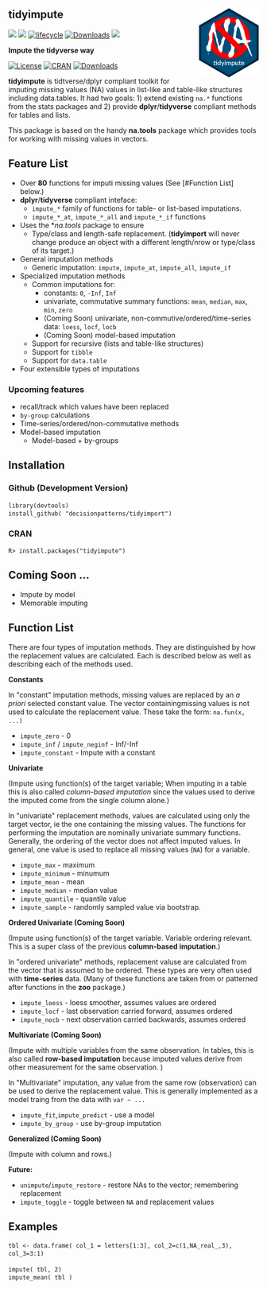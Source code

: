 
## tidyimpute  <img src="man/figures/hexagon_blue_tidyimpute_v1.0.png"  width="120px" align="right">

![](https://img.shields.io/cran/v/tidyimpute.svg) <!-- Version --> 
![](https://img.shields.io/cran/l/tidyimpute.svg) <!-- License --> 
[![lifecycle](https://img.shields.io/badge/lifecycle-stable-brightgreen.svg)](https://www.tidyverse.org/lifecycle/#stable)
[![Downloads](https://cranlogs.r-pkg.org/badges/tidyimpute?color=brightgreen)](https://www.r-pkg.org/pkg/tidyimpute)
[![](http://cranlogs.r-pkg.org/badges/grand-total/tidyimpute)](https://cran.rstudio.com/web/packages/tidyimpute/index.html)
<!-- [![Research software impact](http://depsy.org/api/package/cran/tidyimpute/badge.svg)](http://depsy.org/package/r/tidyimpute) -->

**Impute the tidyverse way** 

[![License](http://img.shields.io/badge/license-GPL%20%28%3E=%203%29-brightgreen.svg?style=flat)](http://www.gnu.org/licenses/gpl-3.0.html)
[![CRAN](http://www.r-pkg.org/badges/version/tidyimport)](https://cran.rstudio.com/web/packages/tidyimport/index.html)
[![Downloads](http://cranlogs.r-pkg.org/badges/tidyimport?color=brightgreen)](http://www.r-pkg.org/pkg/tidyimport)


**tidyimpute** is tidtverse/dplyr compliant toolkit for imputing missing 
values (NA) values in list-like and table-like structures including data.tables.
It had two goals: 1) extend existing `na.*` functions from the stats packages 
and 2) provide **dplyr**/**tidyverse** compliant methods for tables and lists. 

This package is based on the handy **na.tools** package which provides tools 
for working with missing values in vectors.

## Feature List
 
 * Over **80** functions for imputi missing values (See [#Function List] below.) 
 * **dplyr**/**tidyverse** compliant inteface:
   * `impute_*` family of functions for table- or list-based imputations.
   * `impute_*_at`, `impute_*_all` and `impute_*_if` functions 
 * Uses the **na.tools* package to ensure
   * Type/class and length-safe replacement. (**tidyimport** will never change 
     produce an object with a different length/nrow or type/class of its target.)
 * General imputation methods
   * Generic imputation: `impute`, `impute_at`, `impute_all`, `impute_if`
 * Specialized imputation methods
   * Common imputations for:
      * constants: `0`, `-Inf`, `Inf`
      * univariate, commutative summary functions: `mean`, `median`, `max`, `min`, `zero`
      * (Coming Soon) univariate, non-commutive/ordered/time-series data: `loess`, `locf`, `locb` 
      * (Coming Soon) model-based imputation
   * Support for recursive (lists and table-like structures)
   * Support for `tibble`
   * Support for `data.table`
  * Four extensible types of imputations


### Upcoming features

 * recall/track which values have been replaced
 * `by-group` calculations
 * Time-series/ordered/non-commutative methods
 * Model-based imputation 
   - Model-based + by-groups
   

## Installation

### Github (Development Version)

    library(devtools)
    install_github( "decisionpatterns/tidyimport")
    
    
### CRAN 

    R> install.packages("tidyimpute")


## Coming Soon ...

* Impute by model
* Memorable imputing
  

## Function List 

There are four types of imputation methods. They are distinguished by
how the replacement values are calculated. Each is described below as well as 
describing each of the methods used.

**Constants**

In "constant" imputation methods, missing values are replaced by an 
*a priori* selected constant value. The vector containingmissing values 
is not used to calculate the replacement value. These take the form: `na.fun(x, ...)`

 * `impute_zero` - 0 
 * `impute_inf` / `impute_neginf` - Inf/-Inf
 * `impute_constant` - Impute with a constant
 

**Univariate**

(Impute using function(s) of the target variable; When imputing in a table this 
is also called *column-based imputation* since the values used to derive the 
imputed come from the single column alone.)

In "univariate" replacement methods, values are calculated using 
only the target vector, ie the one containing the missing values. The functions 
for performing the imputation are nominally univariate summary functions. 
Generally, the ordering of the vector does not affect imputed values. In general,
one value is used to replace all missing values (`NA`) for a variable.

 * `impute_max` - maximum  
 * `impute_minimum` - minumum 
 * `impute_mean` - mean 
 * `impute_median` - median value
 * `impute_quantile` - quantile value
 * `impute_sample` - randomly sampled value via bootstrap.


**Ordered Univariate (Coming Soon)** 

(Impute using function(s) of the target variable. Variable ordering relevant. 
This is a super class of the previous **column-based imputation**.)

In "ordered univariate" methods, replacement valuse are calculated
from the vector that is assumed to be ordered. These types are very
often used with **time-series** data. (Many of these functions are taken from 
or patterned after functions in the **zoo** package.)

 * `impute_loess` - loess smoother, assumes values are ordered
 * `impute_locf` - last observation carried forward, assumes ordered 
 * `impute_nocb` - next observation carried backwards, assumes ordered

<!-- 
 * `na.structTS` - Kalman Filter replacement
 * `na.spline` - Interpolated replacement; Taken from the `zoo` package. 
 * `na.approx` - Interpolated replacement; Taken from the `zoo` package. 
 * `na.aggregate` - Replace by aggregate values Taken from the `zoo` package.
--> 
 
**Multivariate (Coming Soon)**

(Impute with multiple variables from the same observation. In tables, this is
also called **row-based imputation** because imputed values derive from other 
measurement for the same observation. )

In "Multivariate" imputation, any value from the same row (observation) can be 
used to derive the replacement value. This is generally implemented as a model 
traing from the data with `var ~ ...`

 * `impute_fit`,`impute_predict` - use a model 
 * `impute_by_group` - use by-group imputation


**Generalized (Coming Soon)** 

(Impute with column and rows.)

 
**Future:**

 * `unimpute`/`impute_restore` - restore NAs to the vector; remembering
    replacement
 * `impute_toggle` - toggle between `NA` and replacement values



## Examples

    tbl <- data.frame( col_1 = letters[1:3], col_2=c(1,NA_real_,3), col_3=3:1)
     
    impute( tbl, 2) 
    impute_mean( tbl )
    
